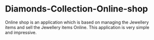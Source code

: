 # Diamonds-Collection-Online-shop
Online shop is an application which is based on managing the Jewellery items and sell the Jewellery items Online. 
This application is very simple and impressive.
